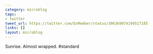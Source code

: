 ```yaml
---
category: microblog
tags:
- twitter
tweet_url: https://twitter.com/ExMember/status/306369974199517185
links: []
layout: microblog
---
```

Sunrise. Almost wrapped. #standard
